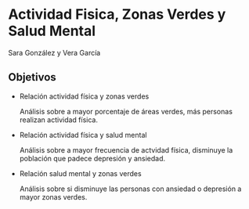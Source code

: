 # Actividad Fisica, Zonas Verdes y Salud Mental

Sara González y Vera García


## Objetivos
* Relación actividad física y zonas verdes

  Análisis sobre a mayor porcentaje de áreas verdes, más personas realizan actividad física.
* Relación actividad física y salud mental

  Análisis sobre a mayor frecuencia de actvidad física, disminuye la población que padece depresión y ansiedad.
 
* Relación salud mental y zonas verdes

  Análisis sobre si disminuye las personas con ansiedad o depresión a mayor zonas verdes.
